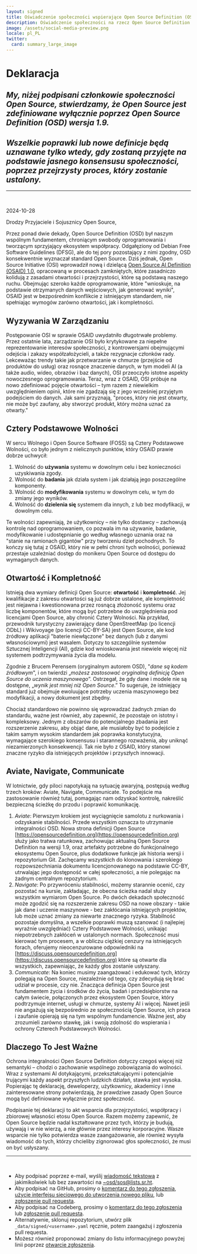 ```yaml
---
layout: signed
title: Oświadczenie społeczności wspierające Open Source Definition (OSD)
description: Oświadczenie społeczności na rzecz Open Source Definition (OSD) wersja 1.9
image: /assets/social-media-preview.png
locale: pl_PL
twitter:
  card: summary_large_image
---
```


# **Deklaracja**

## *My, niżej podpisani członkowie społeczności Open Source, stwierdzamy, że Open Source jest zdefiniowane wyłącznie poprzez Open Source Definition (OSD) wersja 1.9.*

## *Wszelkie poprawki lub nowe definicje będą uznawane tylko wtedy, gdy zostaną przyjęte na podstawie jasnego konsensusu społeczności, poprzez przejrzysty proces, który zostanie ustalony.*

---
<br>

2024-10-28

Drodzy Przyjaciele i Sojusznicy Open Source,

Przez ponad dwie dekady, Open Source Definition (OSD) był naszym wspólnym fundamentem, chroniącym swobody oprogramowania i tworzącym sprzyjający ekosystem współpracy. Odgałęziony od Debian Free Software Guidelines (DFSG), ale do tej pory pozostający z nimi zgodny, OSD konsekwentnie wyznaczał standard Open Source. Dziś jednak, Open Source Initiative (OSI) wprowadził nową i dzielącą [Open Source AI Definition (OSAID) 1.0](https://opensource.org/ai/open-source-ai-definition), opracowaną w procesach zamkniętych, które zasadniczo kolidują z zasadami otwartości i przejrzystości, które są podstawą naszego ruchu. Obejmując szeroko każde oprogramowanie, które "wnioskuje, na podstawie otrzymanych danych wejściowych, jak generować wyniki", OSAID jest w bezpośrednim konflikcie z istniejącym standardem, nie spełniając wymogów zarówno otwartości, jak i kompletności.

## Wyzywania W Zarządzaniu

Postępowanie OSI w sprawie OSAID uwydatniło długotrwałe problemy. Przez ostatnie lata, zarządzanie OSI było krytykowane za niepełne reprezentowanie interesów społeczności, z kontrowersjami obejmującymi odejścia i zakazy współzałożycieli, a także rezygnacje członków rady. Lekceważąc trendy takie jak przetwarzanie w chmurze (przejście od produktów do usług) oraz rosnące znaczenie danych, w tym modeli AI (a także audio, wideo, obrazów i baz danych), OSI przeoczyło istotne aspekty nowoczesnego oprogramowania. Teraz, wraz z OSAID, OSI próbuje na nowo zdefiniować pojęcie otwartości – tym razem z niewielkim uwzględnieniem opinii, które nie zgadzają się z jego wcześniej przyjętym podejściem do danych. Jak sami przyznają, "proces, który nie jest otwarty, nie może być zaufany, aby stworzyć produkt, który można uznać za otwarty."

## Cztery Podstawowe Wolności

W sercu Wolnego i Open Source Software (FOSS) są Cztery Podstawowe Wolności, co było jednym z nielicznych punktów, który OSAID prawie dobrze uchwycił:

1. Wolność do **używania** systemu w dowolnym celu i bez konieczności uzyskiwania zgody.
2. Wolność do **badania** jak działa system i jak działają jego poszczególne komponenty.
3. Wolność do **modyfikowania** systemu w dowolnym celu, w tym do zmiany jego wyników.
4. Wolność do **dzielenia się** systemem dla innych, z lub bez modyfikacji, w dowolnym celu.

Te wolności zapewniają, że użytkownicy – nie tylko dostawcy – zachowują kontrolę nad oprogramowaniem, co pozwala im na używanie, badanie, modyfikowanie i udostępnianie go według własnego uznania oraz na "stanie na ramionach gigantów" przy tworzeniu dzieł pochodnych. To kończy się tutaj z OSAID, który nie w pełni chroni tych wolności, ponieważ przestaje uzależniać dostęp do monikeru Open Source od dostępu do wymaganych danych.

## Otwartość i Kompletność

Istnieją dwa wymiary definicji Open Source: **otwartość** i **kompletność**. Jej kwalifikacje z zakresu otwartości są już dobrze ustalone, ale kompletność jest niejawna i kwestionowana przez rosnącą złożoność systemu oraz liczbę komponentów, które mogą być potrzebne do uwzględnienia pod licencjami Open Source, aby chronić Cztery Wolności. Na przykład, przewodnik turystyczny zawierający dane OpenStreetMap (po licencji ODbL) i Wikivoyage (po licencji CC-BY-SA) jest Open Source, ale kod źródłowy aplikacji "baterie niewłączone" bez danych (lub z danymi własnościowymi) jest wasalem. Dotyczy to szczególnie systemów Sztucznej Inteligencji (AI), gdzie kod wnioskowania jest niewiele więcej niż systemem podtrzymywania życia dla modelu.

Zgodnie z Brucem Perensem (oryginalnym autorem OSD), "*dane są kodem źródłowym*", i on twierdzi „*możesz zastosować oryginalną definicję Open Source do uczenia maszynowego*”. Ostrzegał, że gdy dane i modele nie są dostępne, „*wynik jest mniej niż Open Source*.” To sugeruje, że istniejący standard już obejmuje ewoluujące potrzeby uczenia maszynowego bez modyfikacji, a nowy dokument jest zbędny.

Chociaż standardowo nie powinno się wprowadzać żadnych zmian do standardu, ważne jest również, aby zapewnić, że pozostaje on istotny i kompleksowy. Jednym z obszarów do potencjalnego zbadania jest rozszerzenie zakresu, aby objąć dane, ale musiałoby być to podejście z takim samym wysokim standardem jak poprawka konstytucyjna, wymagające szerokiego konsensusu i starannego rozważenia, aby uniknąć niezamierzonych konsekwencji. Tak nie było z OSAID, który stanowi znaczne ryzyko dla istniejących projektów i przyszłych innowacji.

## Aviate, Navigate, Communicate

W lotnictwie, gdy piloci napotykają na sytuację awaryjną, postępują według trzech kroków: Aviate, Navigate, Communicate. To podejście ma zastosowanie również tutaj, pomagając nam odzyskać kontrolę, nakreślić bezpieczną ścieżkę do przodu i poprawić komunikację.

1. *Aviate*: Pierwszym krokiem jest wyciągnięcie samolotu z nurkowania i odzyskanie stabilności. Przede wszystkim oznacza to utrzymanie integralności OSD. Nowa strona definicji Open Source [https://opensourcedefinition.org](https://opensourcedefinition.org) służy jako tratwa ratunkowa, zachowując aktualną Open Source Definition na wersji 1.9, oraz artefakty potrzebne do funkcjonalnego ekosystemu Open Source, plus dodatkowe funkcje jak historia wersji i repozytorium Git. Zachęcamy wszystkich do klonowania i szerokiego rozpowszechniania dokumentu licencjonowanego na podstawie CC-BY, utrwalając jego dostępność w całej społeczności, a nie polegając na żadnym centralnym repozytorium.
2. *Navigate*: Po przywróceniu stabilności, możemy starannie ocenić, czy pozostać na kursie, zakładając, że obecna ścieżka nadal służy wszystkim wymiarom Open Source. Po dwóch dekadach społeczność może zgodzić się na rozszerzenie zakresu OSD na nowe obszary - takie jak dane i uczenie maszynowe - bez zakłócania istniejących projektów, lub może uznać zmiany za niewarte znacznego ryzyka. Stabilność pozostaje domyślna, a wszelkie poprawki muszą szanować (i najlepiej wyraźnie uwzględniać) Cztery Podstawowe Wolności, unikając niepotrzebnych zakłóceń w ustalonych normach. Społeczność musi kierować tym procesem, a w obliczu ciężkiej cenzury na istniejących forach, oferujemy nieocenzurowane odpowiedniki na [https://discuss.opensourcedefinition.org](https://discuss.opensourcedefinition.org) które są otwarte dla wszystkich, zapewniając, że każdy głos zostanie usłyszany.
3. *Communicate*: Na koniec musimy zaangażować i edukować tych, którzy polegają na Open Source, niezależnie od tego, czy zdecydują się brać udział w procesie, czy nie. Znacząca definicja Open Source jest fundamentem życia i środków do życia, badań i przedsiębiorstw na całym świecie, połączonych przez ekosystem Open Source, który podtrzymuje internet, usługi w chmurze, systemy AI i więcej. Nawet jeśli nie angażują się bezpośrednio ze społecznością Open Source, ich praca i zaufanie opierają się na tym wspólnym fundamencie. Ważne jest, aby zrozumieli zarówno stawkę, jak i swoją zdolność do wspierania i ochrony Czterech Podstawowych Wolności.

## Dlaczego To Jest Ważne

Ochrona integralności Open Source Definition dotyczy czegoś więcej niż semantyki – chodzi o zachowanie wspólnego zobowiązania do wolności. Wraz z systemami AI dotykającymi, przekształcającymi i potencjalnie trującymi każdy aspekt przyszłych ludzkich działań, stawka jest wysoka. Popierając tę deklarację, deweloperzy, użytkownicy, akademicy i inne zainteresowane strony potwierdzają, że prawdziwe zasady Open Source mogą być definiowane wyłącznie przez społeczność.

Podpisanie tej deklaracji to akt wsparcia dla przejrzystości, współpracy i zbiorowej własności etosu Open Source. Razem możemy zapewnić, że Open Source będzie nadal kształtowane przez tych, którzy je budują, używają i w nie wierzą, a nie głównie przez interesy korporacyjne. Wasze wsparcie nie tylko potwierdza wasze zaangażowanie, ale również wysyła wiadomość do tych, którzy chcieliby zignorować głos społeczności, że musi on być usłyszany.

---
<br>

- Aby podpisać poprzez e-mail, wyślij [wiadomość tekstową](https://useplaintext.email/) z jakimikolwiek lub bez zawartości na [~osd/sos@lists.sr.ht](mailto:~osd/sos@lists.sr.ht).
- Aby podpisać na GitHub, prosimy o [komentarz do tego zgłoszenia](https://github.com/OpenSourceDefinition/SaveOpenSource/issues/1), [użycie interfejsu sieciowego do utworzenia nowego pliku](https://github.com/OpenSourceDefinition/SaveOpenSource/new/master/_data/signed), lub [zgłoszenie pull requesta](https://github.com/OpenSourceDefinition/SaveOpenSource/pulls).
- Aby podpisać na Codeberg, prosimy o [komentarz do tego zgłoszenia](https://codeberg.org/osd/sos/issues/1) lub [zgłoszenie pull requesta](https://codeberg.org/osd/sos/pulls).
- Alternatywnie, sklonuj repozytorium, utwórz plik `_data/signed/<username>.yaml` ręcznie, potem zaangażuj i zgłoszenia pull requesta.
- Możesz również proponować zmiany do listu informacyjnego powyżej linii poprzez [otwarcie zgłoszenia](https://codeberg.org/osd/sos/issues).